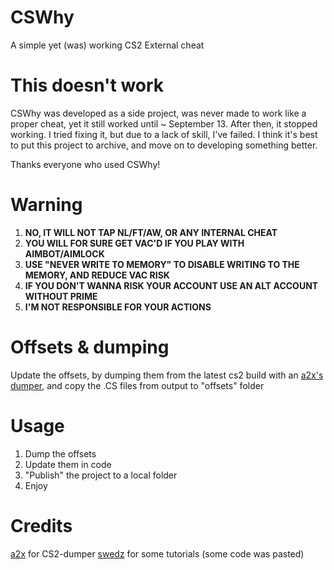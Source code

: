 # CSWhy
A simple yet (was) working CS2 External cheat

# This doesn't work
CSWhy was developed as a side project, was never made to work like a proper cheat, yet it still worked until ~ September 13. After then, it stopped working. 
I tried fixing it, but due to a lack of skill, I've failed. 
I think it's best to put this project to archive, and move on to developing something better.

Thanks everyone who used CSWhy!

# Warning 
1. **NO, IT WILL NOT TAP NL/FT/AW, OR ANY INTERNAL CHEAT**
2. **YOU WILL FOR SURE GET VAC'D IF YOU PLAY WITH AIMBOT/AIMLOCK**
3. **USE "NEVER WRITE TO MEMORY" TO DISABLE WRITING TO THE MEMORY, AND REDUCE VAC RISK**
4. **IF YOU DON'T WANNA RISK YOUR ACCOUNT USE AN ALT ACCOUNT WITHOUT PRIME**
5. **I'M NOT RESPONSIBLE FOR YOUR ACTIONS**

# Offsets & dumping
Update the offsets, by dumping them from the latest cs2 build with an [a2x's dumper](https://github.com/a2x/cs2-dumper), and copy the .CS files from output to "offsets" folder

# Usage
1. Dump the offsets
2. Update them in code
3. "Publish" the project to a local folder
4. Enjoy

# Credits
[a2x](https://github.com/a2x/cs2-dumper) for CS2-dumper
[swedz](https://www.youtube.com/@SwedishTwat) for some tutorials (some code was pasted)
